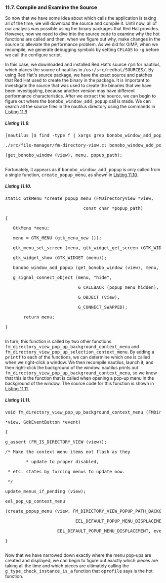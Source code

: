 ### 11.7\. Compile and Examine the Source

So now that <a name="iddle2570"></a><a name="iddle2571"></a><a name="iddle2572"></a><a name="iddle2573"></a><a name="iddle2574"></a><a name="iddle2575"></a><a name="iddle2576"></a>we have some idea about which calls the application is taking all of the time, we will download the source and compile it. Until now, all of our analysis was possible using the binary packages that Red Hat provides. However, now we need to dive into the source code to examine why the hot functions are called and then, when we figure out why, make changes in the source to alleviate the performance problem. As we did for GIMP, when we recompile, we generate debugging symbols by setting <tt>CFLAGS</tt> to <tt>-g</tt> before we call the configure script.

In this case, we downloaded and installed Red Hat's source <tt>rpm</tt> for nautilus, which places the source of nautilus in <tt>/usr/src/redhat/SOURCES/</tt>. By using Red Hat's source package, we have the exact source and patches that Red Hat used to create the binary in the package. It is important to investigate the source that was used to create the binaries that we have been investigating, because another version may have different performance characteristics. After we extract the source, we can begin to figure out where the <tt>bonobo_window_add_popup</tt> call is made. We can search all the source files in the nautilus directory using the <a name="iddle2577"></a><a name="iddle2578"></a><a name="iddle2579"></a><a name="iddle2580"></a><a name="iddle2581"></a><a name="iddle2582"></a><a name="iddle2583"></a>commands in [Listing 11.9](ch11lev1sec7.html#ch11ex09).

<a name="ch11ex09"></a>

##### Listing 11.9\.

<pre>[nautilus ]$ find -type f | xargs grep bonobo_window_add_popup

./src/file-manager/fm-directory-view.c: bonobo_window_add_popup\

(get_bonobo_window (view), menu, popup_path);

</pre>

Fortunately, it appears as if <tt>bonobo_window_add_popup</tt> is only called from a single function, <tt>create_popup_menu</tt>, as shown in [Listing 11.10](ch11lev1sec7.html#ch11ex10).

<a name="ch11ex10"></a>

##### Listing 11.10\.

<pre>static GtkMenu *create_popup_menu (FMDirectoryView *view,

                              const char *popup_path)

{

   GtkMenu *menu;

   menu = GTK_MENU (gtk_menu_new ());

   gtk_menu_set_screen (menu, gtk_widget_get_screen (GTK_WIDGET (view)));

   gtk_widget_show (GTK_WIDGET (menu));

   bonobo_window_add_popup (get_bonobo_window (view), menu, popup_path);

   g_signal_connect_object (menu, "hide",

                            G_CALLBACK (popup_menu_hidden),

                            G_OBJECT (view),

                            G_CONNECT_SWAPPED);

       return menu;

}

</pre>

In turn, this <a name="iddle2584"></a><a name="iddle2585"></a><a name="iddle2586"></a><a name="iddle2587"></a><a name="iddle2588"></a><a name="iddle2589"></a><a name="iddle2590"></a>function is called by two other functions: <tt>fm_directory_view_pop_up_background_context_menu</tt> and <tt>fm_directory_view_pop_up_selection_context_menu</tt>. By adding a <tt>printf</tt> to each of the functions, we can determine which one is called when we right-click a window. We then recompile nautilus, launch it, and then right-click the background of the window. nautilus prints out <tt>fm_directory_view_pop_up_background_context_menu</tt>, so we know that this is the function that is called when opening a pop-up menu in the background of the window. The source code for this function is shown in [Listing 11.11](ch11lev1sec7.html#ch11ex11).

<a name="ch11ex11"></a>

##### Listing 11.11\.

<pre>void fm_directory_view_pop_up_background_context_menu (FMDirectoryView

*view, GdkEventButton *event)

{

g_assert (FM_IS_DIRECTORY_VIEW (view));

/* Make the context menu items not flash as they

        * update to proper disabled,

 * etc. states by forcing menus to update now.

 */

update_menus_if_pending (view);

eel_pop_up_context_menu

(create_popup_menu (view, FM_DIRECTORY_VIEW_POPUP_PATH_BACKGROUND),

                           EEL_DEFAULT_POPUP_MENU_DISPLACEMENT,

                    EEL_DEFAULT_POPUP_MENU_DISPLACEMENT, event);

}

</pre>

Now that we have narrowed down exactly where the menu pop-ups are created and displayed, we can begin to figure out exactly which pieces are taking all the time and which pieces are ultimately calling the <tt>g_type_check_instance_is_a</tt> function that <tt>oprofile</tt> says is the hot <a name="iddle2591"></a><a name="iddle2592"></a><a name="iddle2593"></a><a name="iddle2594"></a><a name="iddle2595"></a><a name="iddle2596"></a><a name="iddle2597"></a>function.